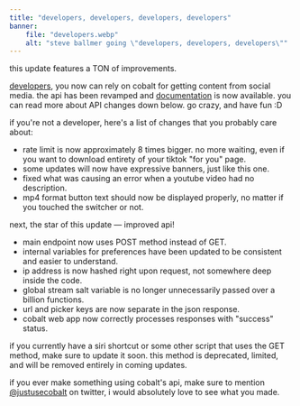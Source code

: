 ```yaml
---
title: "developers, developers, developers, developers"
banner:
    file: "developers.webp"
    alt: "steve ballmer going \"developers, developers, developers\""
---
```

this update features a TON of improvements.

[developers](https://www.youtube.com/watch?v=SaVTHG-Ev4k), you now can rely on cobalt for getting content from social media. the api has been revamped and [documentation](https://github.com/imputnet/cobalt/tree/current/docs/api.md) is now available. you can read more about API changes down below. go crazy, and have fun :D

if you're not a developer, here's a list of changes that you probably care about:
- rate limit is now approximately 8 times bigger. no more waiting, even if you want to download entirety of your tiktok "for you" page.
- some updates will now have expressive banners, just like this one.
- fixed what was causing an error when a youtube video had no description.
- mp4 format button text should now be displayed properly, no matter if you touched the switcher or not.

next, the star of this update — improved api!
- main endpoint now uses POST method instead of GET.
- internal variables for preferences have been updated to be consistent and easier to understand.
- ip address is now hashed right upon request, not somewhere deep inside the code.
- global stream salt variable is no longer unnecessarily passed over a billion functions.
- url and picker keys are now separate in the json response.
- cobalt web app now correctly processes responses with "success" status.

if you currently have a siri shortcut or some other script that uses the GET method, make sure to update it soon. this method is deprecated, limited, and will be removed entirely in coming updates.

if you ever make something using cobalt's api, make sure to mention [@justusecobalt](https://twitter.com/justusecobalt) on twitter, i would absolutely love to see what you made.